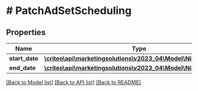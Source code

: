 # # PatchAdSetScheduling

## Properties

Name | Type | Description | Notes
------------ | ------------- | ------------- | -------------
**start_date** | [**\criteo\api\marketingsolutions\v2023_04\Model\NillableDateTime**](NillableDateTime.md) |  | [optional]
**end_date** | [**\criteo\api\marketingsolutions\v2023_04\Model\NillableDateTime**](NillableDateTime.md) |  | [optional]

[[Back to Model list]](../../README.md#models) [[Back to API list]](../../README.md#endpoints) [[Back to README]](../../README.md)
